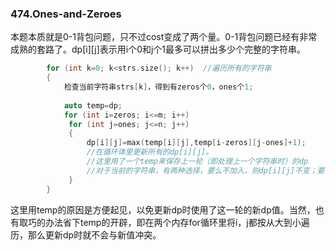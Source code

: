 ### 474.Ones-and-Zeroes

本题本质就是0-1背包问题，只不过cost变成了两个量。0-1背包问题已经有非常成熟的套路了。dp[i][j]表示用i个0和j个1最多可以拼出多少个完整的字符串。

```cpp
        for (int k=0; k<strs.size(); k++)  //遍历所有的字符串
        {
            检查当前字符串strs[k]，得到有zeros个0，ones个1;
                            
            auto temp=dp;
            for (int i=zeros; i<=m; i++)
             for (int j=ones; j<=n; j++)
             {
                 dp[i][j]=max(temp[i][j],temp[i-zeros][j-ones]+1);
                 //在循环体里更新所有的dp[i][j]。
                 //这里用了一个temp来保存上一轮（即处理上一个字符串时）的dp
                 //对于当前的字符串，有两种选择，要么不加入，则dp[i][j]不变；要么加入，则更新为temp[i-zeros][j-ones]+1                
             }            
        }
```

这里用temp的原因是方便起见，以免更新dp时使用了这一轮的新dp值。当然，也有取巧的办法省下temp的开辟，即在两个内存for循环里将i，j都按从大到小遍历，那么更新dp时就不会与新值冲突。

